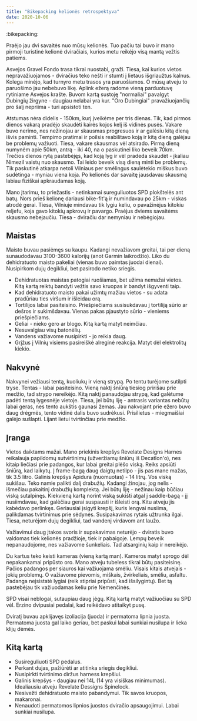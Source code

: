 ```yaml
---
title: "Bikepacking kelionės retrospektyva"
date: 2020-10-06
---
```


:bikepacking:

Praėjo jau dvi savaitės nuo mūsų kelionės. Tuo pačiu tai buvo ir mano pirmoji
turistinė kelionė dviračiais, kurios metu reikėjo visą mantą vežtis patiems.

Asvejos Gravel Fondo trasa tikrai nuostabi, graži. Tiesa, kai kurios vietos
nepravažiuojamos - dviračius teko nešti ir stumti į lietaus išgriaužtus kalnus.
Kolega minėjo, kad turnyro metu trasos yra paruošiamos. O mūsų atveju to
paruošimo jau nebebuvo likę. Aplink ežerą radome vieną parduotuvę rytiniame
Asvejos krašte. Buvom kartą sustoję "normaliai" pavalgyt Dubingių žirgyne -
daugiau nelabai yra kur. "Oro Dubingiai" pravažiuojančių pro šalį nepriima -
turi apsistoti ten.

Atstumas nėra didelis - 150km, kurį įveikėme per tris dienas. Tik, kad pirmos
dienos vakarą pradėjo skaudėti kairės kojos kelį iš vidinės pusės. Vakare buvo
nerimo, nes nežinojau ar skausmas progresuos ir ar galėsiu kitą dieną išvis
paminti. Tempimo pratimai ir poilsis reabilitavo koją ir kitą dieną galėjau be
problemų važiuoti. Tiesa, vakare skausmas vėl atsirado. Pirmą dieną numynėm apie
50km, antrą - iki 40, na o paskutinei liko beveik 70km. Trečios dienos rytą
pastebėjęs, kad koją lyg ir vėl pradeda skaudėt - įkaliau Nimezil vaistų nuo
skausmo. Tai leido beveik visą dieną minti be problemų. Tik paskutinė atkarpa
netoli Vilniaus per smėlingus saulėtekio miškus buvo sudėtinga - myniau viena
koja. Po kelionės dar savaitę jausdavau skausmą labiau fiziškai apkraudamas
koją.

Mano įtarimu, to priežastis - netinkamai sureguliuotos SPD plokštelės ant batų.
Nors prieš kelionę dariausi bike-fit'ą ir numindavau po 25km - viskas atrodė
gerai. Tiesa, Vilniuje mindavau tik lygiu keliu, o pavažinėjus kitokiu reljefu,
koja gavo kitokių apkrovų ir pavargo. Praėjus dviems savaitėms skausmo
nebejaučiu. Tiesa - dviračiu dar nemyniau ir nebėgiojau.

## Maistas

Maisto buvau pasiėmęs su kaupu. Kadangi nevažiavom greitai, tai per dieną
sunaudodavau 3100-3600 kalorijų (anot Garmin laikrodžio). Liko du dehidratuoto
maisto pakeliai (vienas buvo paimtas juodai dienai). Nusipirkom dujų degikliui,
bet pasirodo netiko sriegis.

- Dehidratuotas maistas patogiai ruošiamas, bet užima nemažai vietos. Kitą kartą
  reiktų bandyti vežtis savo kruopas ir bandyt išgyventi taip.
- Kad dehidratuoto maisto pakai užimtų mažiau vietos - su adata pradūriau ties
  viršum ir išleidau orą.
- Tortilijos labai pasiteisino. Priešpiečiams susisukdavau į tortiliją sūrio ar
  dešros ir sukimšdavau. Vienas pakas pjaustyto sūrio - vieniems priešpiečiams.
- Geliai - nieko gero ar blogo. Kitą kartą matyt neimčiau.
- Nesuvalgiau visų batonėlių.
- Vandens važiavome nusipirkti - jo reikia daug.
- Grįžus į Vilnių visiems pasireiškė alreginė reakcija. Matyt dėl elektrolitų
  kiekio.

## Nakvynė

Nakvynei vežiausi tentą, kuoliukų ir vieną strypą. Po tentu turėjome sutilpti
tryse.  Tentas - labai pasiteisino. Vieną naktį šniūrą tiesiog pririšau prie
medžio, tad strypo nereikėjo. Kitą naktį panaudojau strypą, kad galėtume padėti
tentą lygesnėje vietoje. Tiesa, jei būtų liję - antrasis variantas nebūtų labai
geras, nes tento aukštis gaunasi žemas. Jau nakvojant prie ežero buvo daug
drėgmės, tento vidinė dalis buvo sudrėkusi. Prisilietus - miegmaišiai galėjo
sušlapti. Lijant lietui tvirtinčiau prie medžio.

## Įranga

Vietos daiktams mažai. Mano priekinis krepšys Revelate Designs Harnes reikalauja
papildomų sutvirtinimų (užveržiamų šniūrų iš Decatlon'o), nes kitaip liečiasi
prie padangos, kur labai greitai plėšo viską. Reiks apsiūti šniūrą, kad laikytų.
Į frame-bagą daug daigtų netilpo - jis pas mane mažas, tik 3.5 litro. Galinis
krepšys Apidura (nuomuotas) - 14 litrų. Vos viską sukišau. Teko namie palikti
dalį drabužių. Kadangi žinojau, jog nelis - išmečiau pakaitinį drabužių
komplektą. Jei būtų liję - nežinau kaip būčiau viską sutalpinęs. Kiekvieną kartą
norint viską sukišti atgal į saddle-bagą - jį nusiimdavau, kad galėčiau gerai
suspausti ir išleisti orą. Kitu atveju jis kabėdavo perlinkęs. Geriausiai
įsigyti krepšį, kuris lengvai nusiima, palikdamas tvirtinimus prie sėdynės.
Susipakavimas rytais užtrunka ilgai. Tiesa, neturėjom dujų degikliui, tad
vandenį virdavom ant laužo.

Važiavimui daug įtakos svoris ir supakavimas neturėjo - dviratis buvo valdomas
tiek kelionės pradžioje, tiek ir pabaigoje. Lempų beveik nepanaudojome, nes
važiavome šunkeliais. Tad atsarginių kaip ir nereikėjo.

Du kartus teko keisti kameras (vieną kartą man). Kameros matyt sprogo dėl
nepakankamai pripūsto oro. Mano atveju tubeless tikrai būtų pasiteisinę. Pačios
padangos per siauros kai važiuojama smėliu. Visais kitais atvejais - jokių
problemų. O važiavome pievomis, miškais, žvirkeliais, smėliu, asfaltu. Padanga
neįsistatė lygiai (reik stipriai pripūsti, kad išsilygintų). Bet tą pastebėjau
tik važiuodamas keliu prie Nemenčinės.

SPD visai neblogai, sutaupiau daug jėgų. Kitą kartą matyt važiuočiau su SPD vėl.
Erzino dvipusiai pedalai, kad reikėdavo atitaikyt pusę.

Dviratį buvau apklijavęs izoliacija (juoda) ir permatoma lipnia juosta.
Permatoma juosta gal laiko geriau, bet paskui labai sunkiai nusilupa ir lieka
klijų dėmės.

## Kitą kartą
- Susireguliuoti SPD pedalus.
- Perkant dujas, pažiūrėti ar atitinka sriegis degikliui.
- Nusipirkti tvirtinimo diržus harness krepšiui.
- Galinis krepšys - daugiau nei 14L (14 yra visiškas minimumas). Idealiausiu
  atveju Revelate Dessigns Spinelock.
- Nesivežti dehidratuoto maisto pabandymui. Tik savos kruopos, makaronai.
- Nenaudoti permatomos lipnios juostos dviračio apsaugojimui. Labai sunkiai
  nusilupa.
